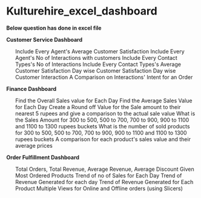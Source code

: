 # Kulturehire_excel_dashboard

**Below question has done in excel file**

**Customer Service Dashboard**
<ol>Include Every Agent's Average Customer Satisfaction
Include Every Agent's No of Interactions with customers
Include Every Contact Types's No of Interactions 
Include Every Contact Types's Average Customer Satisfaction
Day wise Customer Satisfaction
Day wise Customer Interaction
A Comparison on Interactions' Intent for an Order</ol>


**Finance Dashboard**
<ol>Find the Overall Sales value for Each Day
Find the Average Sales Value for Each Day
Create a Round off Value for the Sale amount to their nearest 5 rupees and give a comparison to the actual sale value
What is the Sales Amount for 300 to 500, 500 to 700, 700 to 900, 900 to 1100 and 1100 to 1300 rupees buckets
What is the number of sold products for 300 to 500, 500 to 700, 700 to 900, 900 to 1100 and 1100 to 1300 rupees buckets
A comparison for each product's sales value and their average prices</ol>


  
**Order Fulfillment Dashboard**
<ol>Total Orders, Total Revenue, Average Revenue, Average Discount Given
Most Ordered Products
Trend of no of Sales for Each Day
Trend of Revenue Generated for each day
Trend of Revenue Generated for Each Product
Multiple Views for Online and Offline orders (using Slicers)</ol>



